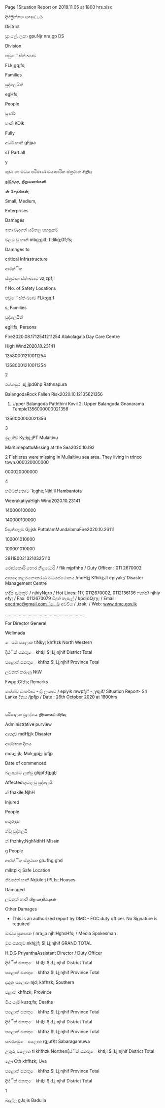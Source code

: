 Page 1Situation Report on 2019.11.05 at 1800 hrs.xlsx

දිස්ත්‍රික්කය மாவட்டம்

District

ප්‍රා.ලේ. ලකා gpuNjr nra.gp DS

Division

පවුේ ස්ත්‍ංඛ්‍යාව

FLk;gq;fs;

Families

පුද්ගලයින්

egHfs;

People

පූර්ණ

හානි KOik

Fully

අර්ධ හානි gFjpa

sT Partiall

y

කුඩා හා මධය පරිමාණ වයාපාරික ස්ත්‍රථාන சிறிய,

நடுத்தர, நிறுவனங்களி

ன் சேதங்கள்;

Small, Medium,

Enterprises

Damages

ඉතා වැදගත් යටිතල පහසුකම්

වලට වූ හානි mbg;gilf; fl;likg;Gf;fs;

Damages to

critical Infrastructure

ආරක්ිත

ස්ත්‍රථාන ස්ත්‍ංඛ්‍යාව vz;zpf;i

f No. of Safety Locations

පවුේ ස්ත්‍ංඛ්‍යාව FLk;gq;f

s; Families

පුද්ගලයින්

egHfs; Persons

Fire2020.08.1712541211254 Alakolagala Day Care Centre

High Wind2020.10.23141

13580001210011254

13580001210011254

2

රත්නපුර ,uj;jpdGhp Rathnapura

BalangodaRock Fallen Risk2020.10.12135621356

1. Upper Balangoda Paththini Kovil 2. Upper Balangoda Gnanarama Temple1356000000021356

1356000000021356

3

මුලතිව් Ky;iyj;jPT Mulaitivu

MaritimepattuMissing at the Sea2020.10.192

2 Fishieres were missing in Mullaitivu sea area. They living in trinco town.000020000000

000020000000

4

හම්බන්තොට `k;ghe;Njhl;il Hambantota

WeerakatiyaHigh Wind2020.10.23141

140000100000

140000100000

5පුත්තලම Gj;jsk PuttalamMundalamaFire2020.10.26111

100001010000

100001010000

2811800213210325110

රොජකොරි භොර නිළධොරි / flik mjpfhhp / Duty Officer : 011 2670002

ආපදො කළමනොකරණ මධයස්ථොනය /mdHj;j Kfhikj;Jt epiyak;/ Disaster Management Centre

හදිසි ඇමතුම් / njhiyNgrp / Hot Lines: 117, 0112670002, 0112136136 ෆැක්ස්/ njhiy efy; / Fax: 0112670079 විදුත් තැපැල් / kpd;dQ;ry; / Email: eocdmc@gmail.com්ෙබ් අඩවිය / ,izak; / Web: www.dmc.gov.lk

……………………………………………………….

For Director General

Welimada

ෙයඹ පලොත tlNky; khfhzk North Western

දිස්ික් එකතුෙ khtl;l $l;Lj;njhif District Total

පළොත් ඵකතුෙ khfhz $l;Lj;njhif Province Total

ලවනත් කරුණු NtW

Fwpg;Gf;fs; Remarks

තත්ත්ව වාර්තාව - ශ්‍රී ලංකාව / epiyik mwpf;if - ,yq;if/ Situation Report- Sri Lanka දිනය /jpfjp / Date : 26th October 2020 at 1800hrs

#

පරිපාලන ප්‍රලද්ශය நிர்வாகப் பிரிவு

Administrative purview

ආපදාව mdHj;jk Disaster

ආරම්භක දිනය

mdu;j;jk; Muk;gpj;j jpfjp

Date of commenced

බලපෑමට ලක්වු ghjpf;fg;gl;l

Affectedතුවාලවු පුද්ගලයි

න් fhakile;NjhH

Injured

People

අතුරුදහ

න්වූ පුද්ගලයි

න් fhzhky;NghNdhH Missin

g People

ආරක්ිත ස්ත්‍රථාන ghJfhg;ghd

miktplk; Safe Location

නිවාස්ත්‍ හානි Nrjkile;j tPLfs; Houses

Damaged

ලවනත් හානි பிற பாதிப்புகள்

Other Damages

* This is an authorized report by DMC - EOC duty officer. No Signature is required

මාධය ප්‍රකාශක / nra;jp njhlHghsHfs; / Media Spokesman :

මුළු එකතුව nkhj;jf; $l;Lj;njhif GRAND TOTAL

H.D.G PriyanthaAssistant Director / Duty Officer

දිස්ික් එකතුෙ khtl;l $l;Lj;njhif District Total

පළොත් ඵකතුෙ khfhz $l;Lj;njhif Province Total

දකුනු පලොත njd; khfhzk; Southern

පළාත khfhzk; Province

මිය යෑම් kuzq;fs; Deaths

පළොත් ඵකතුෙ khfhz $l;Lj;njhif Province Total

දිස්ික් එකතුෙ khtl;l $l;Lj;njhif District Total

පළොත් ඵකතුෙ khfhz $l;Lj;njhif Province Total

සබරගමුෙ පලොත rg;ufKt Sabaragamuwa

උතුරු පලොත tl khfhzk Northenදිස්ික් එකතුෙ khtl;l $l;Lj;njhif District Total

ඌෙ Cth khfhzk; Uva

පළොත් ඵකතුෙ khfhz $l;Lj;njhif Province Total

දිස්ික් එකතුෙ khtl;l $l;Lj;njhif District Total

1

බදුල්ල gJs;is Badulla